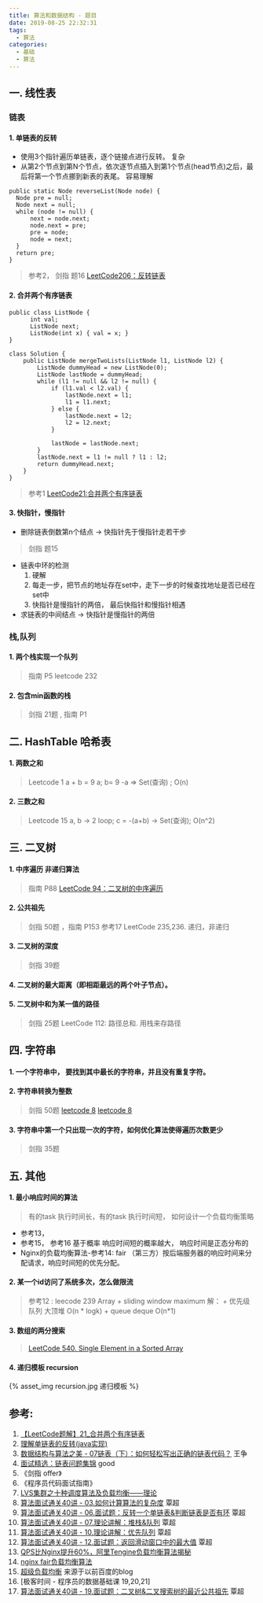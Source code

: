 ```yaml
---
title: 算法和数据结构 - 题目
date: 2019-08-25 22:32:31
tags:
  - 算法
categories:
  - 基础
  - 算法
---
```


<p hidden></p>
<!-- more -->

## 一. 线性表 

### 链表
#### 1. 单链表的反转
+  使用3个指针遍历单链表，逐个链接点进行反转。 复杂
+  从第2个节点到第N个节点，依次逐节点插入到第1个节点(head节点)之后，最后将第一个节点挪到新表的表尾。 容易理解

```
public static Node reverseList(Node node) {
  Node pre = null;
  Node next = null;
  while (node != null) {
      next = node.next;
      node.next = pre;
      pre = node;
      node = next;
  }
  return pre;
}
```
> 参考2， 剑指 题16 
> [LeetCode206：反转链表](https://github.com/MisterBooo/LeetCodeAnimation/blob/master/notes/LeetCode%E7%AC%AC206%E5%8F%B7%E9%97%AE%E9%A2%98%EF%BC%9A%E5%8F%8D%E8%BD%AC%E9%93%BE%E8%A1%A8.md)

#### 2. 合并两个有序链表

```
public class ListNode {
      int val;
      ListNode next;
      ListNode(int x) { val = x; }
}

class Solution {
    public ListNode mergeTwoLists(ListNode l1, ListNode l2) {
        ListNode dummyHead = new ListNode(0);
        ListNode lastNode = dummyHead;
        while (l1 != null && l2 != null) {
            if (l1.val < l2.val) {
                lastNode.next = l1;
                l1 = l1.next;
            } else {
                lastNode.next = l2;
                l2 = l2.next;
            }
            
            lastNode = lastNode.next;
        }
        lastNode.next = l1 != null ? l1 : l2;
        return dummyHead.next;
    }
}
```
> 参考1
> [LeetCode21:合并两个有序链表](https://github.com/MisterBooo/LeetCodeAnimation/blob/master/notes/LeetCode%E7%AC%AC21%E5%8F%B7%E9%97%AE%E9%A2%98%EF%BC%9A%E5%90%88%E5%B9%B6%E4%B8%A4%E4%B8%AA%E6%9C%89%E5%BA%8F%E9%93%BE%E8%A1%A8.md)

#### 3. 快指针，慢指针
+ 删除链表倒数第n个结点 ->  快指针先于慢指针走若干步 
> 剑指 题15 
+ 链表中环的检测 
  1. 硬解 
  2. 每走一步，把节点的地址存在set中，走下一步的时候查找地址是否已经在set中
  3. 快指针是慢指针的两倍， 最后快指针和慢指针相遇
+ 求链表的中间结点 -> 快指针是慢指针的两倍

  
###  栈,队列
#### 1. 两个栈实现一个队列
> 指南 P5
> leetcode 232

#### 2. 包含min函数的栈
> 剑指 21题 , 指南 P1


## 二. HashTable 哈希表
#### 1. 两数之和
> Leetcode 1  a + b = 9
  a; b= 9 -a => Set(查询) ; 
  O(n)

#### 2. 三数之和
> Leetcode 15
   a, b  -> 2 loop;
   c = -(a+b) -> Set(查询);
   O(n^2)

## 三. 二叉树
#### 1. 中序遍历   非递归算法
> 指南 P88
> [LeetCode 94：二叉树的中序遍历](https://github.com/MisterBooo/LeetCodeAnimation/blob/master/notes/LeetCode%E7%AC%AC94%E5%8F%B7%E9%97%AE%E9%A2%98%EF%BC%9A%E4%BA%8C%E5%8F%89%E6%A0%91%E7%9A%84%E4%B8%AD%E5%BA%8F%E9%81%8D%E5%8E%86.md)

#### 2. 公共祖先 
> 剑指 50题 ，指南 P153 
> 参考17 LeetCode 235,236. 递归，非递归

#### 3. 二叉树的深度
> 剑指 39题

#### 4. 二叉树的最大距离（即相距最远的两个叶子节点）。

#### 5. 二叉树中和为某一值的路径
> 剑指 25题
> LeetCode 112: 路径总和. 用栈来存路径


## 四. 字符串
#### 1.  一个字符串中， 要找到其中最长的字符串，并且没有重复字符。

#### 2. 字符串转换为整数
> 剑指 50题
> [leetcode 8](https://blog.csdn.net/u010651249/article/details/85709554)
> [leetcode 8](https://github.com/grandyang/leetcode/issues/8)

#### 3. 字符串中第一个只出现一次的字符，如何优化算法使得遍历次数更少
> 剑指 35题

## 五. 其他
#### 1. 最小响应时间的算法
> 有的task 执行时间长，有的task 执行时间短， 如何设计一个负载均衡策略

  + 参考13， 
  + 参考15， 参考16   基于概率  响应时间短的概率越大， 响应时间是正态分布的
  + Nginx的负载均衡算法-参考14: fair （第三方）按后端服务器的响应时间来分配请求，响应时间短的优先分配。 

#### 2. 某一个id访问了系统多次，怎么做限流
   > 参考12 : leecode 239  Array + sliding window maximum
     解： 
       + 优先级队列 大顶堆  O(n * logk)
       + queue deque  O(n*1)

#### 3. 数组的两分搜索
   > [LeetCode 540. Single Element in a Sorted Array](https://github.com/grandyang/leetcode/issues/540)

#### 4. 递归模板  recursion
{% asset_img  recursion.jpg  递归模板 %}

## 参考:

1. [【LeetCode题解】21_合并两个有序链表](https://www.cnblogs.com/xugenpeng/p/9850372.html)
2. [理解单链表的反转(java实现)](https://www.cnblogs.com/keeya/p/9218352.html)
3.  [数据结构与算法之美 - 07链表（下）：如何轻松写出正确的链表代码？]() 王争
4. [面试精选：链表问题集锦](http://wuchong.me/blog/2014/03/25/interview-link-questions/) good
5. 《剑指 offer》
6. 《程序员代码面试指南》
7.  [LVS集群之十种调度算法及负载均衡——理论](http://blog.csdn.net/scape1989/article/details/21085659)
8.  [算法面试通关40讲 - 03.如何计算算法的复杂度]()  覃超
9.  [算法面试通关40讲 - 06.面试题：反转一个单链表&判断链表是否有环]()  覃超
10.  [算法面试通关40讲 - 07.理论讲解：堆栈&队列]() 覃超
11.  [算法面试通关40讲 - 10.理论讲解：优先队列]() 覃超
12.  [算法面试通关40讲 - 12.面试题：返回滑动窗口中的最大值]() 覃超
13.  [QPS比Nginx提升60%，阿里Tengine负载均衡算法揭秘](https://mp.weixin.qq.com/s?__biz=MjM5MDE0Mjc4MA==&mid=2651017589&idx=2&sn=32a472b8e805666b197505f1acc9af83&chksm=bdbea9268ac92030342933d37ecb1b9754b5d1d6e5a2935c331098669b3f4a44909e628532dd&scene=27#wechat_redirect)
14.  [nginx fair负载均衡算法](https://github.com/gnosek/nginx-upstream-fair)
15.  [超级负载均衡](https://blog.csdn.net/iteye_14001/article/details/82098361)  来源于以前百度的blog
16.  [极客时间 - 程序员的数据基础课 19,20,21]
17.  [算法面试通关40讲 - 19.面试题：二叉树&二叉搜索树的最近公共祖先]() 覃超